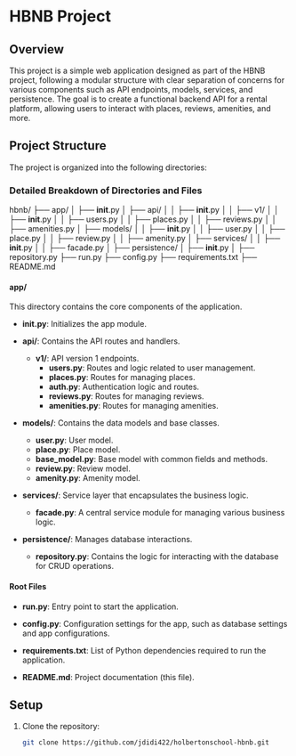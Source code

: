 # HBNB Project

## Overview

This project is a simple web application designed as part of the HBNB project, following a modular structure with clear separation of concerns for various components such as API endpoints, models, services, and persistence. The goal is to create a functional backend API for a rental platform, allowing users to interact with places, reviews, amenities, and more.

## Project Structure

The project is organized into the following directories:
### Detailed Breakdown of Directories and Files
hbnb/
├── app/
│   ├── __init__.py
│   ├── api/
│   │   ├── __init__.py
│   │   ├── v1/
│   │       ├── __init__.py
│   │       ├── users.py
│   │       ├── places.py
│   │       ├── reviews.py
│   │       ├── amenities.py
│   ├── models/
│   │   ├── __init__.py
│   │   ├── user.py
│   │   ├── place.py
│   │   ├── review.py
│   │   ├── amenity.py
│   ├── services/
│   │   ├── __init__.py
│   │   ├── facade.py
│   ├── persistence/
│       ├── __init__.py
│       ├── repository.py
├── run.py
├── config.py
├── requirements.txt
├── README.md

#### app/
This directory contains the core components of the application.

- **__init__.py**: Initializes the app module.
  
- **api/**: Contains the API routes and handlers.
  - **v1/**: API version 1 endpoints.
    - **users.py**: Routes and logic related to user management.
    - **places.py**: Routes for managing places.
    - **auth.py**: Authentication logic and routes.
    - **reviews.py**: Routes for managing reviews.
    - **amenities.py**: Routes for managing amenities.

- **models/**: Contains the data models and base classes.
  - **user.py**: User model.
  - **place.py**: Place model.
  - **base_model.py**: Base model with common fields and methods.
  - **review.py**: Review model.
  - **amenity.py**: Amenity model.

- **services/**: Service layer that encapsulates the business logic.
  - **facade.py**: A central service module for managing various business logic.

- **persistence/**: Manages database interactions.
  - **repository.py**: Contains the logic for interacting with the database for CRUD operations.

#### Root Files

- **run.py**: Entry point to start the application.
  
- **config.py**: Configuration settings for the app, such as database settings and app configurations.

- **requirements.txt**: List of Python dependencies required to run the application.

- **README.md**: Project documentation (this file).

## Setup

1. Clone the repository:

   ```bash
   git clone https://github.com/jdidi422/holbertonschool-hbnb.git